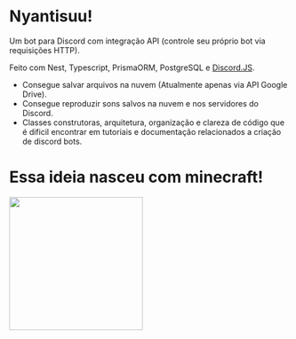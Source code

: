 # Nyantisuu!

Um bot para Discord com integração API (controle seu próprio bot via requisições HTTP). 

Feito com Nest, Typescript, PrismaORM, PostgreSQL e [Discord.JS](https://discord.js.org).
- Consegue salvar arquivos na nuvem (Atualmente apenas via API Google Drive).
- Consegue reproduzir sons salvos na nuvem e nos servidores do Discord.
- Classes construtoras, arquitetura, organização e clareza de código que é dificil encontrar em tutoriais e documentação relacionados a criação de discord bots.

 <h1>Essa ideia nasceu com minecraft!</h1>
 <img width="240px" src="https://i.imgur.com/k4Fu7T3.gif">